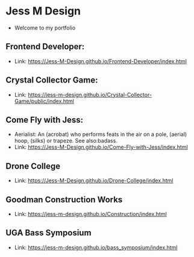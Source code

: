 # Jess M Design

- Welcome to my portfolio

## Frontend Developer:
- Link: https://Jess-M-Design.github.io/Frontend-Developer/index.html

## Crystal Collector Game:
- Link: https://jess-m-design.github.io/Crystal-Collector-Game/public/index.html

## Come Fly with Jess:
- Aerialist: An (acrobat) who performs feats in the air on a pole, (aerial) hoop, (silks) or trapeze. See also:badass.
- Link: https://Jess-M-Design.github.io/Come-Fly-with-Jess/index.html

## Drone College
- Link: https://Jess-M-Design.github.io/Drone-College/index.html

## Goodman Construction Works
- Link: https://jess-m-design.github.io/Construction/index.html

## UGA Bass Symposium
- Link: https://jess-m-design.github.io/bass_symposium/index.html
